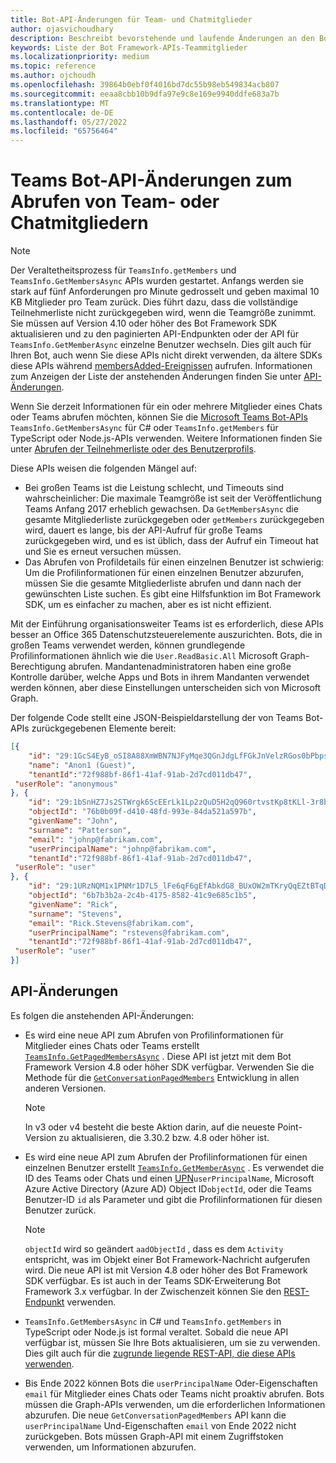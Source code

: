 ```yaml
---
title: Bot-API-Änderungen für Team- und Chatmitglieder
author: ojasvichoudhary
description: Beschreibt bevorstehende und laufende Änderungen an den Bot-APIs, die zum Abrufen von Mitgliedern von Teams und Chats verwendet werden.
keywords: Liste der Bot Framework-APIs-Teammitglieder
ms.localizationpriority: medium
ms.topic: reference
ms.author: ojchoudh
ms.openlocfilehash: 39864b0ebf0f4016bd7dc55b98eb549834acb807
ms.sourcegitcommit: eeaa8cbb10b9dfa97e9c8e169e9940ddfe683a7b
ms.translationtype: MT
ms.contentlocale: de-DE
ms.lasthandoff: 05/27/2022
ms.locfileid: "65756464"
---
```

# <a name="teams-bot-api-changes-to-fetch-team-or-chat-members"></a>Teams Bot-API-Änderungen zum Abrufen von Team- oder Chatmitgliedern

>[!NOTE]
> Der Veraltetheitsprozess für `TeamsInfo.getMembers` und `TeamsInfo.GetMembersAsync` APIs wurden gestartet. Anfangs werden sie stark auf fünf Anforderungen pro Minute gedrosselt und geben maximal 10 KB Mitglieder pro Team zurück. Dies führt dazu, dass die vollständige Teilnehmerliste nicht zurückgegeben wird, wenn die Teamgröße zunimmt.
> Sie müssen auf Version 4.10 oder höher des Bot Framework SDK aktualisieren und zu den paginierten API-Endpunkten oder der API für `TeamsInfo.GetMemberAsync` einzelne Benutzer wechseln. Dies gilt auch für Ihren Bot, auch wenn Sie diese APIs nicht direkt verwenden, da ältere SDKs diese APIs während [membersAdded-Ereignissen](../bots/how-to/conversations/subscribe-to-conversation-events.md#team-members-added) aufrufen. Informationen zum Anzeigen der Liste der anstehenden Änderungen finden Sie unter [API-Änderungen](team-chat-member-api-changes.md#api-changes).

Wenn Sie derzeit Informationen für ein oder mehrere Mitglieder eines Chats oder Teams abrufen möchten, können Sie die [Microsoft Teams Bot-APIs](/microsoftteams/platform/bots/how-to/get-teams-context?tabs=dotnet#fetch-the-roster-or-user-profile) `TeamsInfo.GetMembersAsync` für C# oder `TeamsInfo.getMembers` für TypeScript oder Node.js-APIs verwenden. Weitere Informationen finden Sie unter [Abrufen der Teilnehmerliste oder des Benutzerprofils](../bots/how-to/get-teams-context.md#fetch-the-roster-or-user-profile).

Diese APIs weisen die folgenden Mängel auf:

* Bei großen Teams ist die Leistung schlecht, und Timeouts sind wahrscheinlicher: Die maximale Teamgröße ist seit der Veröffentlichung Teams Anfang 2017 erheblich gewachsen. Da `GetMembersAsync` die gesamte Mitgliederliste zurückgegeben oder `getMembers` zurückgegeben wird, dauert es lange, bis der API-Aufruf für große Teams zurückgegeben wird, und es ist üblich, dass der Aufruf ein Timeout hat und Sie es erneut versuchen müssen.
* Das Abrufen von Profildetails für einen einzelnen Benutzer ist schwierig: Um die Profilinformationen für einen einzelnen Benutzer abzurufen, müssen Sie die gesamte Mitgliederliste abrufen und dann nach der gewünschten Liste suchen. Es gibt eine Hilfsfunktion im Bot Framework SDK, um es einfacher zu machen, aber es ist nicht effizient.

Mit der Einführung organisationsweiter Teams ist es erforderlich, diese APIs besser an Office 365 Datenschutzsteuerelemente auszurichten. Bots, die in großen Teams verwendet werden, können grundlegende Profilinformationen ähnlich wie die `User.ReadBasic.All` Microsoft Graph-Berechtigung abrufen. Mandantenadministratoren haben eine große Kontrolle darüber, welche Apps und Bots in ihrem Mandanten verwendet werden können, aber diese Einstellungen unterscheiden sich von Microsoft Graph.

Der folgende Code stellt eine JSON-Beispieldarstellung der von Teams Bot-APIs zurückgegebenen Elemente bereit:

```json
[{
    "id": "29:1GcS4EyB_oSI8A88XmWBN7NJFyMqe3QGnJdgLfFGkJnVelzRGos0bPbpsfJjcbAD22bmKc4GMbrY2g4JDrrA8vM06X1-cHHle4zOE6U4ttcc",
    "name": "Anon1 (Guest)",
    "tenantId":"72f988bf-86f1-41af-91ab-2d7cd011db47",
 "userRole": "anonymous"
}, {
    "id": "29:1bSnHZ7Js2STWrgk6ScEErLk1Lp2zQuD5H2qQ960rtvstKp8tKLl-3r8b6DoW0QxZimuTxk_kupZ1DBMpvIQQUAZL-PNj0EORDvRZXy8kvWk",
    "objectId": "76b0b09f-d410-48fd-993e-84da521a597b",
    "givenName": "John",
    "surname": "Patterson",
    "email": "johnp@fabrikam.com",
    "userPrincipalName": "johnp@fabrikam.com",
    "tenantId":"72f988bf-86f1-41af-91ab-2d7cd011db47",
 "userRole": "user"
}, {
    "id": "29:1URzNQM1x1PNMr1D7L5_lFe6qF6gEfAbkdG8_BUxOW2mTKryQqEZtBTqDt10-MghkzjYDuUj4KG6nvg5lFAyjOLiGJ4jzhb99WrnI7XKriCs",
    "objectId": "6b7b3b2a-2c4b-4175-8582-41c9e685c1b5",
    "givenName": "Rick",
    "surname": "Stevens",
    "email": "Rick.Stevens@fabrikam.com",
    "userPrincipalName": "rstevens@fabrikam.com",
    "tenantId":"72f988bf-86f1-41af-91ab-2d7cd011db47",
 "userRole": "user"
}]
```

## <a name="api-changes"></a>API-Änderungen

Es folgen die anstehenden API-Änderungen:

* Es wird eine neue API zum Abrufen von Profilinformationen für Mitglieder eines Chats oder Teams erstellt [`TeamsInfo.GetPagedMembersAsync`](/microsoftteams/platform/bots/how-to/get-teams-context?tabs=dotnet#fetch-the-roster-or-user-profile) . Diese API ist jetzt mit dem Bot Framework Version 4.8 oder höher SDK verfügbar. Verwenden Sie die Methode für die [`GetConversationPagedMembers`](/dotnet/api/microsoft.bot.connector.conversationsextensions.getconversationpagedmembersasync?view=botbuilder-dotnet-stable&preserve-view=true) Entwicklung in allen anderen Versionen.

    > [!NOTE]
    > In v3 oder v4 besteht die beste Aktion darin, auf die neueste Point-Version zu aktualisieren, die 3.30.2 bzw. 4.8 oder höher ist.

* Es wird eine neue API zum Abrufen der Profilinformationen für einen einzelnen Benutzer erstellt [`TeamsInfo.GetMemberAsync`](/microsoftteams/platform/bots/how-to/get-teams-context?tabs=dotnet#get-single-member-details) . Es verwendet die ID des Teams oder Chats und einen [UPN](/windows/win32/ad/naming-properties#userprincipalname)`userPrincipalName`, Microsoft Azure Active Directory (Azure AD) Object ID`objectId`, oder die Teams Benutzer-ID `id` als Parameter und gibt die Profilinformationen für diesen Benutzer zurück.

    > [!NOTE]
    > `objectId` wird so geändert `aadObjectId` , dass es dem `Activity` entspricht, was im Objekt einer Bot Framework-Nachricht aufgerufen wird. Die neue API ist mit Version 4.8 oder höher des Bot Framework SDK verfügbar. Es ist auch in der Teams SDK-Erweiterung Bot Framework 3.x verfügbar. In der Zwischenzeit können Sie den [REST-Endpunkt](/microsoftteams/platform/bots/how-to/get-teams-context?tabs=json#get-single-member-details) verwenden.

* `TeamsInfo.GetMembersAsync` in C# und `TeamsInfo.getMembers` in TypeScript oder Node.js ist formal veraltet. Sobald die neue API verfügbar ist, müssen Sie Ihre Bots aktualisieren, um sie zu verwenden. Dies gilt auch für die [zugrunde liegende REST-API, die diese APIs verwenden](/microsoftteams/platform/bots/how-to/get-teams-context?tabs=json#tabpanel_CeZOj-G++Q_json).
* Bis Ende 2022 können Bots die `userPrincipalName` Oder-Eigenschaften `email` für Mitglieder eines Chats oder Teams nicht proaktiv abrufen. Bots müssen die Graph-APIs verwenden, um die erforderlichen Informationen abzurufen. Die neue `GetConversationPagedMembers` API kann die `userPrincipalName` Und-Eigenschaften `email` von Ende 2022 nicht zurückgeben. Bots müssen Graph-API mit einem Zugriffstoken verwenden, um Informationen abzurufen. 
